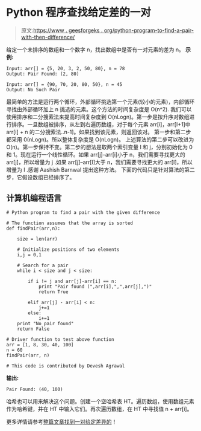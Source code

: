 # Python 程序查找给定差的一对

> 原文:[https://www . geesforgeks . org/python-program-to-find-a-pair-with-then-difference/](https://www.geeksforgeeks.org/python-program-to-find-a-pair-with-the-given-difference/)

给定一个未排序的数组和一个数字 n，找出数组中是否有一对元素的差为 n。
**示例:**

```
Input: arr[] = {5, 20, 3, 2, 50, 80}, n = 78
Output: Pair Found: (2, 80)

Input: arr[] = {90, 70, 20, 80, 50}, n = 45
Output: No Such Pair
```

最简单的方法是运行两个循环，外部循环挑选第一个元素(较小的元素)，内部循环寻找由外部循环加上 n 挑选的元素。这个方法的时间复杂度是 O(n^2).
我们可以使用排序和二分搜索法来提高时间复杂度到 O(nLogn)。第一步是按升序对数组进行排序。一旦数组被排序，从左到右遍历数组，对于每个元素 arr[i]，arr[I+1]中 arr[i] + n 的二分搜索法..n-1]。如果找到该元素，则返回该对。
第一步和第二步都采用 0(nLogn)。所以整体复杂度是 O(nLogn)。
上述算法的第二步可以改进为 O(n)。第一步保持不变。第二步的想法是取两个索引变量 I 和 j，分别初始化为 0 和 1。现在运行一个线性循环。如果 arr[j]–arr[i]小于 n，我们需要寻找更大的 arr[j]，所以增量为 j .如果 arr[j]–arr[I]大于 n，我们需要寻找更大的 arr[I]，所以增量为 I .感谢 Aashish Barnwal 提出这种方法。
下面的代码只是针对算法的第二步，它假设数组已经排序了。

## 计算机编程语言

```
# Python program to find a pair with the given difference

# The function assumes that the array is sorted
def findPair(arr,n):

    size = len(arr)

    # Initialize positions of two elements
    i,j = 0,1

    # Search for a pair
    while i < size and j < size:

        if i != j and arr[j]-arr[i] == n:
            print "Pair found (",arr[i],",",arr[j],")"
            return True

        elif arr[j] - arr[i] < n:
            j+=1
        else:
            i+=1
    print "No pair found"
    return False

# Driver function to test above function
arr = [1, 8, 30, 40, 100]
n = 60
findPair(arr, n)

# This code is contributed by Devesh Agrawal
```

**输出:**

```
Pair Found: (40, 100)
```

哈希也可以用来解决这个问题。创建一个空哈希表 HT。遍历数组，使用数组元素作为哈希键，并在 HT 中输入它们。再次遍历数组，在 HT 中寻找值 n + arr[i]。

更多详情请参考[整篇文章找到一对给定差异的](https://www.geeksforgeeks.org/find-a-pair-with-the-given-difference/)！